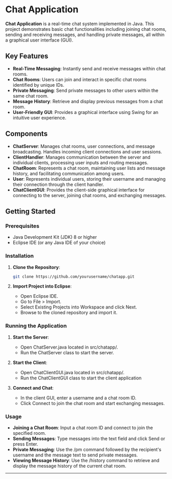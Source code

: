 # Chat Application

**Chat Application** is a real-time chat system implemented in Java. This project demonstrates basic chat functionalities including joining chat rooms, sending and receiving messages, and handling private messages, all within a graphical user interface (GUI).

## Key Features

- **Real-Time Messaging**: Instantly send and receive messages within chat rooms.
- **Chat Rooms**: Users can join and interact in specific chat rooms identified by unique IDs.
- **Private Messaging**: Send private messages to other users within the same chat room.
- **Message History**: Retrieve and display previous messages from a chat room.
- **User-Friendly GUI**: Provides a graphical interface using Swing for an intuitive user experience.

## Components

- **ChatServer**: Manages chat rooms, user connections, and message broadcasting. Handles incoming client connections and user sessions.
- **ClientHandler**: Manages communication between the server and individual clients, processing user inputs and routing messages.
- **ChatRoom**: Represents a chat room, maintaining user lists and message history, and facilitating communication among users.
- **User**: Represents individual users, storing their username and managing their connection through the client handler.
- **ChatClientGUI**: Provides the client-side graphical interface for connecting to the server, joining chat rooms, and exchanging messages.

## Getting Started

### Prerequisites

- Java Development Kit (JDK) 8 or higher
- Eclipse IDE (or any Java IDE of your choice)

### Installation

1. **Clone the Repository**:
   ```bash
   git clone https://github.com/yourusername/chatapp.git
   ```

2. **Import Project into Eclipse**:
   - Open Eclipse IDE.
   - Go to File > Import.
   - Select Existing Projects into Workspace and click Next.
   - Browse to the cloned repository and import it.

### Running the Application

1. **Start the Server**:
   - Open ChatServer.java located in src/chatapp/.
   - Run the ChatServer class to start the server.

2. **Start the Client**:
   - Open ChatClientGUI.java located in src/chatapp/.
   - Run the ChatClientGUI class to start the client application

3. **Connect and Chat**:
   - In the client GUI, enter a username and a chat room ID.
   - Click Connect to join the chat room and start exchanging messages.
  
### Usage

- **Joining a Chat Room**: Input a chat room ID and connect to join the specified room.
- **Sending Messages**: Type messages into the text field and click Send or press Enter.
- **Private Messaging**: Use the /pm command followed by the recipient's username and the message text to send private messages.
- **Viewing Message History**: Use the /history command to retrieve and display the message history of the current chat room.


---
